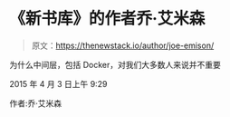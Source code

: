 # 《新书库》的作者乔·艾米森

> 原文：<https://thenewstack.io/author/joe-emison/>

为什么中间层，包括 Docker，对我们大多数人来说并不重要

2015 年 4 月 3 日上午 9:29

作者:乔·艾米森
